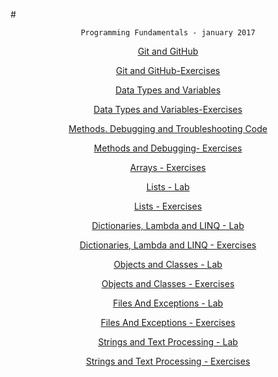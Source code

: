 #<p align="center"> `Programming Fundamentals - january 2017`<p>

<p align="center"> <a href="https://github.com/stefkavasileva/Programming-Fundamentals/tree/master/Homeworks%20and%20Labs/GitGitHubDebuggingSearching-Lab" > Git and GitHub </a> </p>
<p align="center"> <a href="https://github.com/stefkavasileva/Programming-Fundamentals/tree/master/Homeworks%20and%20Labs/GitGitHubDebuggingSearching-Exercises" > Git and GitHub-Exercises</a> </p>
<p align="center"> <a href="https://github.com/stefkavasileva/Programming-Fundamentals/tree/master/Homeworks%20and%20Labs/DataTypeAndVariables" > Data Types and Variables</a> </p>
<p align="center"> <a href="https://github.com/stefkavasileva/Programming-Fundamentals/tree/master/Homeworks%20and%20Labs/DataTypesAndVariables-Exercises" > Data Types and Variables-Exercises</a> </p>
<p align="center"> <a href="https://github.com/stefkavasileva/Programming-Fundamentals/tree/master/Homeworks%20and%20Labs/MethodsAndDebugging" > Methods. Debugging and Troubleshooting Code </a> </p>
<p align="center"> <a href="https://github.com/stefkavasileva/Programming-Fundamentals/tree/master/Homeworks%20and%20Labs/MethodsAndDebuggingExcercises" > Methods and Debugging- Exercises</a> </p>
<p align="center"> <a href="https://github.com/stefkavasileva/Programming-Fundamentals/tree/master/Homeworks%20and%20Labs/Arrays-Exercises"> Arrays - Exercises </a> </p>
<p align="center"> <a href="https://github.com/stefkavasileva/Programming-Fundamentals/tree/master/Homeworks%20and%20Labs/Lists"> Lists - Lab </a> </p>
<p align="center"> <a href="https://github.com/stefkavasileva/Programming-Fundamentals/tree/master/Homeworks%20and%20Labs/ListsExercises"> Lists - Exercises </a> </p>
<p align="center"> <a href="https://github.com/stefkavasileva/Programming-Fundamentals/tree/master/Homeworks%20and%20Labs/DictionariesLambdaAndLINQ"> Dictionaries, Lambda and LINQ - Lab </a> </p>
<p align="center"> <a href="https://github.com/stefkavasileva/Programming-Fundamentals/tree/master/Homeworks%20and%20Labs/DictionariesLambdaAndLINQ-Exercises"> Dictionaries, Lambda and LINQ - Exercises </a> </p>
<p align="center"> <a href="https://github.com/stefkavasileva/Programming-Fundamentals/tree/master/Homeworks%20and%20Labs/ObjectsAndClasses"> Objects and Classes - Lab </a> </p>
<p align="center"> <a href="https://github.com/stefkavasileva/Programming-Fundamentals/tree/master/Homeworks%20and%20Labs/ObjectsAndClasses-Exercises"> Objects and Classes - Exercises </a> </p>
<p align="center"> <a href="https://github.com/stefkavasileva/Programming-Fundamentals/tree/master/Homeworks%20and%20Labs/FilesAndExceptionsLab"> Files And Exceptions - Lab </a> </p>
<p align="center"> <a href="https://github.com/stefkavasileva/Programming-Fundamentals/tree/master/Homeworks%20and%20Labs/FilesAndExceptionsExercises"> Files And Exceptions - Exercises </a> </p>
<p align="center"> <a href="https://github.com/stefkavasileva/Programming-Fundamentals/tree/master/Homeworks%20and%20Labs/Strings-Lab"> Strings and Text Processing - Lab </a> </p>
<p align="center"> <a href="https://github.com/stefkavasileva/Programming-Fundamentals/tree/master/Homeworks%20and%20Labs/Strings-Exercises"> Strings and Text Processing - Exercises </a> </p>
